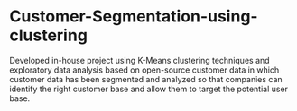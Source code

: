 # Customer-Segmentation-using-clustering
Developed in-house project using K-Means clustering techniques and exploratory data analysis based on open-source customer data in which customer data has been segmented and analyzed so that companies can identify the right customer base and allow them to target the potential user base.
